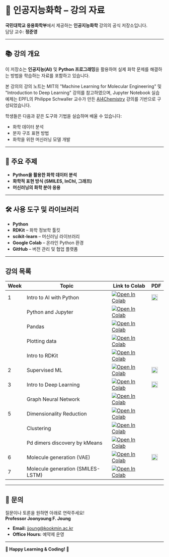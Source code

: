 # 🧪 인공지능화학 – 강의 자료  

**국민대학교 응용화학부**에서 제공하는 **인공지능화학** 강의의 공식 저장소입니다.  
담당 교수: **정준영**  

---

## 📚 **강의 개요**  
이 저장소는 **인공지능(AI)** 및 **Python 프로그래밍**을 활용하여 실제 화학 문제를 해결하는 방법을 학습하는 자료를 포함하고 있습니다.  

본 강의의 강의 노트는 MIT의 "Machine Learning for Molecular Engineering" 및 "Introduction to Deep Learning" 강의를 참고하였으며,
Jupyter Notebook 실습 예제는 EPFL의 Philippe Schwaller 교수가 만든 [AI4Chemistry](https://schwallergroup.github.io/ai4chem_course/) 강의를 기반으로 구성되었습니다.


학생들은 다음과 같은 도구와 기법을 실습하며 배울 수 있습니다:  
- 화학 데이터 분석  
- 분자 구조 표현 방법  
- 화학을 위한 머신러닝 모델 개발  

---

## 🔑 **주요 주제**  

- **Python을 활용한 화학 데이터 분석**  
- **화학적 표현 방식 (SMILES, InChI, 그래프)**  
- **머신러닝의 화학 분야 응용**  

---

## 🛠️ **사용 도구 및 라이브러리**  

- **Python**  
- **RDKit** – 화학 정보학 툴킷  
- **scikit-learn** – 머신러닝 라이브러리  
- **Google Colab** – 온라인 Python 환경  
- **GitHub** – 버전 관리 및 협업 플랫폼  

---
## 강의 목록
| Week | Topic                             | Link to Colab | PDF |
|------|-----------------------------------|--------------|------|
| 1    | Intro to AI with Python          | <a href="https://colab.research.google.com/github/jfjoung/AI_For_Chemistry/blob/main/notebooks/week1/Week_1_Introduction_to_AI_with_Python.ipynb" target="_blank"><img src="https://colab.research.google.com/assets/colab-badge.svg" alt="Open In Colab"></a> | <a href="https://www.dropbox.com/scl/fi/wnfv8mlaeqwzsp5pou0zy/Week-1-Introduction.pdf?rlkey=bgeosr0s1qrt9yuhl39vcqc8q&dl=0" target="_blank"><img src="https://upload.wikimedia.org/wikipedia/commons/8/87/PDF_file_icon.svg" alt="Open PDF" width="20"></a> |
|      | Python and Jupyter               | <a href="https://colab.research.google.com/github/jfjoung/AI_For_Chemistry/blob/main/notebooks/week1/Week_1_Python_Basics.ipynb" target="_blank"><img src="https://colab.research.google.com/assets/colab-badge.svg" alt="Open In Colab"></a> | |
|      | Pandas                            | <a href="https://colab.research.google.com/github/jfjoung/AI_For_Chemistry/blob/main/notebooks/week1/Week_1_Pandas_Basics.ipynb" target="_blank"><img src="https://colab.research.google.com/assets/colab-badge.svg" alt="Open In Colab"></a> |  |
|      | Plotting data                     | <a href="https://colab.research.google.com/github/jfjoung/AI_For_Chemistry/blob/main/notebooks/week1/Week_1_Plotting_data.ipynb" target="_blank"><img src="https://colab.research.google.com/assets/colab-badge.svg" alt="Open In Colab"></a> |  |
|      | Intro to RDKit                    | <a href="https://colab.research.google.com/github/jfjoung/AI_For_Chemistry/blob/main/notebooks/week1/Week_1_rdkit_basics.ipynb" target="_blank"><img src="https://colab.research.google.com/assets/colab-badge.svg" alt="Open In Colab"></a> |  |
| 2    | Supervised ML                     | <a href="https://colab.research.google.com/github/jfjoung/AI_For_Chemistry/blob/main/notebooks/week2/Week_2_Supervised_Machine_Learning.ipynb" target="_blank"><img src="https://colab.research.google.com/assets/colab-badge.svg" alt="Open In Colab"></a> | <a href="https://www.dropbox.com/scl/fi/7ccpfqhsx2cbyvpa74k8k/Week-2-Supervised-Machine-Learning.pdf?rlkey=631la0in9qfd734bzmjgjkg4o&dl=0" target="_blank"><img src="https://upload.wikimedia.org/wikipedia/commons/8/87/PDF_file_icon.svg" alt="Open PDF" width="20"></a>   |
| 3    | Intro to Deep Learning            | <a href="https://colab.research.google.com/github/jfjoung/AI_For_Chemistry/blob/main/notebooks/week3/Week_3_Introduction_to_Deep_Learning.ipynb" target="_blank"><img src="https://colab.research.google.com/assets/colab-badge.svg" alt="Open In Colab"></a> | <a href="https://www.dropbox.com/scl/fi/hzcd2uwvrjpkpw8485tsg/Week-3-Introduction-to-Deep-Learning.pdf?rlkey=6jpi2qam2ksen4sx3t25uy547&dl=0" target="_blank"><img src="https://upload.wikimedia.org/wikipedia/commons/8/87/PDF_file_icon.svg" alt="Open PDF" width="20"></a>   |
|      | Graph Neural Network              | <a href="https://colab.research.google.com/github/jfjoung/AI_For_Chemistry/blob/main/notebooks/week3/Week_3_Graph_Neural_Network.ipynb" target="_blank"><img src="https://colab.research.google.com/assets/colab-badge.svg" alt="Open In Colab"></a> |  |
| 5    | Dimensionality Reduction          | <a href="https://colab.research.google.com/github/jfjoung/AI_For_Chemistry/blob/main/notebooks/week5/Week_5_Dimensionality_Reduction.ipynb" target="_blank"><img src="https://colab.research.google.com/assets/colab-badge.svg" alt="Open In Colab"></a> |  |
|      | Clustering          | <a href="https://colab.research.google.com/github/jfjoung/AI_For_Chemistry/blob/main/notebooks/week5/Week_5_Clustering.ipynb" target="_parent"><img src="https://colab.research.google.com/assets/colab-badge.svg" alt="Open In Colab"/></a> |  |
|      | Pd dimers discovery by kMeans         | <a href="https://colab.research.google.com/github/jfjoung/AI_For_Chemistry/blob/main/notebooks/week5/Week_5_palladium_dimers_discovery.ipynb" target="_parent"><img src="https://colab.research.google.com/assets/colab-badge.svg" alt="Open In Colab"/></a> |  |
| 6    | Molecule generation (VAE)         | <a href="https://colab.research.google.com/github/jfjoung/AI_For_Chemistry/blob/main/notebooks/week6/Week_6_Molecule_generation_(VAE).ipynb" target="_parent"><img src="https://colab.research.google.com/assets/colab-badge.svg" alt="Open In Colab"/></a> | <a href="https://www.dropbox.com/scl/fi/o9j327z3zc8s0fv69mpf3/Week-6-Molecule-Generation-VAE.pdf?rlkey=febe4hb1bpdcu3gw07umfkjou&dl=0" target="_blank"><img src="https://upload.wikimedia.org/wikipedia/commons/8/87/PDF_file_icon.svg" alt="Open PDF" width="20"></a> |
| 7    |Molecule generation (SMILES-LSTM)  | <a href="https://colab.research.google.com/github/jfjoung/AI_For_Chemistry/blob/main/notebooks/week7/Week_7_Molecule_generation_(SMILES-LSTM).ipynb" target="_parent"><img src="https://colab.research.google.com/assets/colab-badge.svg" alt="Open In Colab"/></a> |  |




---

## 📧 **문의**  
질문이나 토론을 원하면 아래로 연락주세요!  
**Professor Joonyoung F. Joung**  
- **Email:** [jjoung@kookmin.ac.kr](mailto:jjoung@kookmin.ac.kr)  
- **Office Hours:** 예약제 운영 

---

**📢 Happy Learning & Coding! 🚀**  
